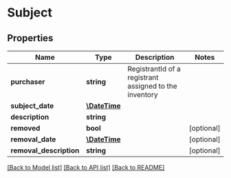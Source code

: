 # Subject

## Properties
Name | Type | Description | Notes
------------ | ------------- | ------------- | -------------
**purchaser** | **string** | RegistrantId of a registrant assigned to the inventory | 
**subject_date** | [**\DateTime**](\DateTime.md) |  | 
**description** | **string** |  | 
**removed** | **bool** |  | [optional] 
**removal_date** | [**\DateTime**](\DateTime.md) |  | [optional] 
**removal_description** | **string** |  | [optional] 

[[Back to Model list]](../README.md#documentation-for-models) [[Back to API list]](../README.md#documentation-for-api-endpoints) [[Back to README]](../README.md)


